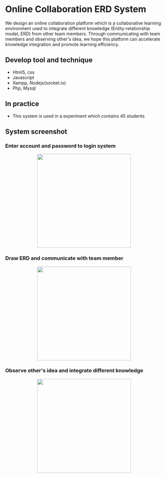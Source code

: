 # Online Collaboration ERD System
We design an online collaboration platform which is a collaborative learning environment used to integrate different knowledge (Entity-relationship model, ERD) from other team members. Through communicating with team members and observing other's idea, we hope this platform can accelerate knowledge integration and promote learning efficiency.

## Develop tool and technique
+ Html5, css
+ Javascript
+ Xampp, Nodejs(socket.io)
+ Php, Mysql

## In practice
+ This system is used in a experiment which contains 45 students

## System screenshot
### Enter account and password to login system
<p align="center">
<img height="300" src="https://github.com/ChienKangLu/Online-Collaboration-ERD-System/blob/master/img/login.jpg" />
</p>

### Draw ERD and communicate with team member
<p align="center">
<img height="300" src="https://github.com/ChienKangLu/Online-Collaboration-ERD-System/blob/master/img/answer%20area.jpg" />
</p>

### Observe other's idea and integrate different knowledge
<p align="center">
<img height="300" src="https://github.com/ChienKangLu/Online-Collaboration-ERD-System/blob/master/img/colab%20area.jpg" />
</p>

